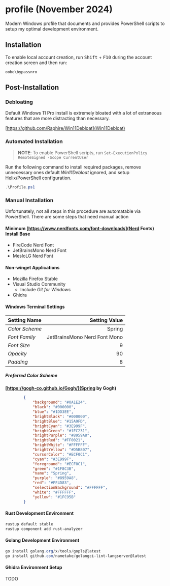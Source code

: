 # profile (November 2024)
Modern Windows profile that documents and provides PowerShell scripts to setup my optimal development environment.

## Installation 
To enable local account creation, run <kbd>Shift</kbd> + <kbd>F10</kbd> during the account creation screen and then run:
```pwsh
oobe\bypassnro
```
## Post-Installation
### Debloating
Default Windows 11 Pro install is extremely bloated with a lot of extraneous features that are more distracting than necessary.

[https://github.com/Raphire/Win11Debloat](Win11Debloat)

### Automated Installation
> **NOTE**: To enable PowerShell scripts, run `Set-ExecutionPolicy RemoteSigned -Scope CurrentUser` 

Run the following command to install required packages, remove unnecessary ones default _Win11Debloat_ ignored, and setup Helix/PowerShell configuration.

```powershell
.\Profile.ps1
```

### Manual Installation
Unfortunately, not all steps in this procedure are automatable via PowerShell. There are some steps that need manual action

#### Minimum [https://www.nerdfonts.com/font-downloads](Nerd Fonts) Install Base
* FireCode Nerd Font
* JetBrainsMono Nerd Font
* MesloLG Nerd Font

#### Non-winget Applications
* Mozilla Firefox Stable
* Visual Studio Community
  * Include _Git for Windows_
* Ghidra

#### Windows Terminal Settings
| Setting Name   | Setting Value                |
| :---           |                         ---: |
| _Color Scheme_ |                       Spring |
| _Font Family_  | JetBrainsMono Nerd Font Mono |
| _Font Size_    |                            9 |
| _Opacity_      |                           90 |
| _Padding_      |                            8 |

##### Preferred Color Scheme
**[https://gogh-co.github.io/Gogh/](Spring by Gogh)**
```json
        {
            "background": "#0A1E24",
            "black": "#000000",
            "blue": "#1DD3EE",
            "brightBlack": "#000000",
            "brightBlue": "#15A9FD",
            "brightCyan": "#3E999F",
            "brightGreen": "#1FC231",
            "brightPurple": "#8959A8",
            "brightRed": "#FF0021",
            "brightWhite": "#FFFFFF",
            "brightYellow": "#D5B807",
            "cursorColor": "#ECF0C1",
            "cyan": "#3E999F",
            "foreground": "#ECF0C1",
            "green": "#1F8C3B",
            "name": "Spring",
            "purple": "#8959A8",
            "red": "#FF4D83",
            "selectionBackground": "#FFFFFF",
            "white": "#FFFFFF",
            "yellow": "#1FC95B"
        }
```

#### Rust Development Environment
```powershell
rustup default stable
rustup component add rust-analyzer
```

#### Golang Development Environment
```powershell
go install golang.org/x/tools/gopls@latest
go install github.com/nametake/golangci-lint-langserver@latest
```

#### Ghidra Environment Setup
TODO


